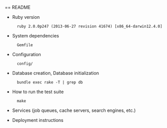 




== README

* Ruby version

        ruby 2.0.0p247 (2013-06-27 revision 41674) [x86_64-darwin12.4.0]

* System dependencies

        Gemfile

* Configuration

        config/

* Database creation, Database initialization

        bundle exec rake -T | grep db


* How to run the test suite

        make

* Services (job queues, cache servers, search engines, etc.)

* Deployment instructions
